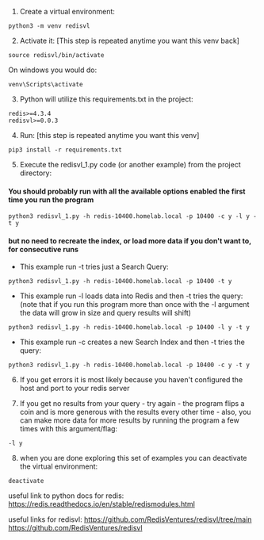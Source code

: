 
1. Create a virtual environment:

```
python3 -m venv redisvl
```

2. Activate it:  [This step is repeated anytime you want this venv back]

```
source redisvl/bin/activate
```

On windows you would do:

```
venv\Scripts\activate
```

3. Python will utilize this requirements.txt in the project:

```
redis>=4.3.4
redisvl>=0.0.3
```

4. Run: [this step is repeated anytime you want this venv]

```
pip3 install -r requirements.txt
```

5. Execute the redisvl_1.py code (or another example) from the project directory:

#### You should probably run with all the available options enabled the first time you run the program

```
python3 redisvl_1.py -h redis-10400.homelab.local -p 10400 -c y -l y -t y
```

#### but no need to recreate the index, or load more data if you don't want to, for consecutive runs


* This example run -t tries just a Search Query:

```
python3 redisvl_1.py -h redis-10400.homelab.local -p 10400 -t y
```

* This example run -l loads data into Redis and then -t tries the query:  
(note that if you run this program more than once with the -l argument the data will grow in size and query results will shift)

```
python3 redisvl_1.py -h redis-10400.homelab.local -p 10400 -l y -t y
```

* This example run -c creates a new Search Index and then -t tries the query:

```
python3 redisvl_1.py -h redis-10400.homelab.local -p 10400 -c y -t y
```


6. If you get errors it is most likely because you haven't configured the host and port to your redis server

7. If you get no results from your query - try again  - the program flips a coin and is more generous with the results every other time - also, you can make more data for more results by running the program a few times with this argument/flag: 

```
-l y
``````

8. when you are done exploring this set of examples you can deactivate the virtual environment:

```
deactivate
```

useful link to python docs for redis:
https://redis.readthedocs.io/en/stable/redismodules.html 

useful links for redisvl:
https://github.com/RedisVentures/redisvl/tree/main 
https://github.com/RedisVentures/redisvl 
